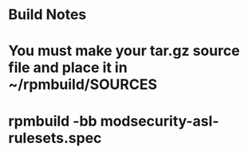 Build Notes
================

 # You must make your tar.gz source file and place it in ~/rpmbuild/SOURCES
 # rpmbuild -bb modsecurity-asl-rulesets.spec
